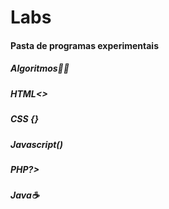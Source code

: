 # Labs

#### Pasta de programas experimentais

##### Algoritmos:man_student:

##### HTML<>

##### CSS {}

##### Javascript()

##### PHP?>

##### Java:coffee:

